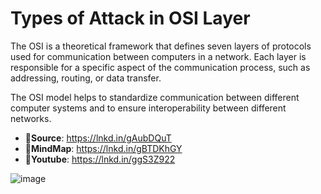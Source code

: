 # Types of Attack in OSI Layer


The OSI is a theoretical framework that defines seven layers of protocols used for communication between computers in a network. Each layer is responsible for a specific aspect of the communication process, such as addressing, routing, or data transfer.

The OSI model helps to standardize communication between different computer systems and to ensure interoperability between different networks.

- 📎**Source**: https://lnkd.in/gAubDQuT
- 📎**MindMap**: https://lnkd.in/gBTDKhGY
- 📎**Youtube**: https://lnkd.in/ggS3Z922


![image](https://user-images.githubusercontent.com/41551654/216694066-48190b88-a452-4ae0-8484-5e80c9ea8a6c.png)
